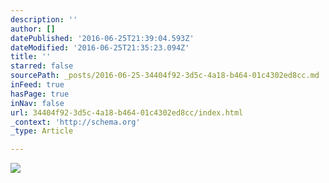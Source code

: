 ```yaml
---
description: ''
author: []
datePublished: '2016-06-25T21:39:04.593Z'
dateModified: '2016-06-25T21:35:23.094Z'
title: ''
starred: false
sourcePath: _posts/2016-06-25-34404f92-3d5c-4a18-b464-01c4302ed8cc.md
inFeed: true
hasPage: true
inNav: false
url: 34404f92-3d5c-4a18-b464-01c4302ed8cc/index.html
_context: 'http://schema.org'
_type: Article

---
```

![](https://the-grid-user-content.s3-us-west-2.amazonaws.com/1723eab8-9322-486b-93e7-652289056272.jpg)